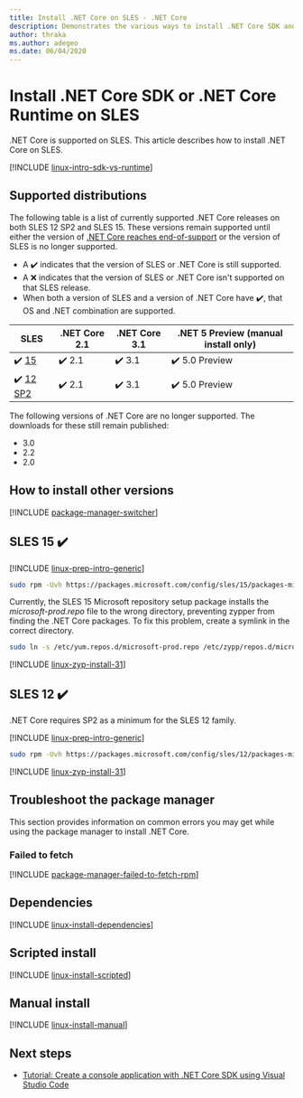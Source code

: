 ```yaml
---
title: Install .NET Core on SLES - .NET Core
description: Demonstrates the various ways to install .NET Core SDK and .NET Core Runtime on SLES.
author: thraka
ms.author: adegeo
ms.date: 06/04/2020
---
```


# Install .NET Core SDK or .NET Core Runtime on SLES

.NET Core is supported on SLES. This article describes how to install .NET Core on SLES.

[!INCLUDE [linux-intro-sdk-vs-runtime](includes/linux-intro-sdk-vs-runtime.md)]

## Supported distributions

The following table is a list of currently supported .NET Core releases on both SLES 12 SP2 and SLES 15. These versions remain supported until either the version of [.NET Core reaches end-of-support](https://dotnet.microsoft.com/platform/support/policy/dotnet-core) or the version of SLES is no longer supported.

- A ✔️ indicates that the version of SLES or .NET Core is still supported.
- A ❌ indicates that the version of SLES or .NET Core isn't supported on that SLES release.
- When both a version of SLES and a version of .NET Core have ✔️, that OS and .NET combination are supported.

| SLES                   | .NET Core 2.1 | .NET Core 3.1 | .NET 5 Preview (manual install only) |
|------------------------|---------------|---------------|----------------|
| ✔️ [15](#sles-15-)     | ✔️ 2.1        | ✔️ 3.1        | ✔️ 5.0 Preview |
| ✔️ [12 SP2](#sles-12-) | ✔️ 2.1        | ✔️ 3.1        | ✔️ 5.0 Preview |

The following versions of .NET Core are no longer supported. The downloads for these still remain published:

- 3.0
- 2.2
- 2.0

## How to install other versions

[!INCLUDE [package-manager-switcher](./includes/package-manager-heading-hack-pkgname.md)]

## SLES 15 ✔️

[!INCLUDE [linux-prep-intro-generic](includes/linux-prep-intro-generic.md)]

```bash
sudo rpm -Uvh https://packages.microsoft.com/config/sles/15/packages-microsoft-prod.rpm
```

Currently, the SLES 15 Microsoft repository setup package installs the *microsoft-prod.repo* file to the wrong directory, preventing zypper from finding the .NET Core packages. To fix this problem, create a symlink in the correct directory.

```bash
sudo ln -s /etc/yum.repos.d/microsoft-prod.repo /etc/zypp/repos.d/microsoft-prod.repo
```

[!INCLUDE [linux-zyp-install-31](includes/linux-install-31-zyp.md)]

## SLES 12 ✔️

.NET Core requires SP2 as a minimum for the SLES 12 family.

[!INCLUDE [linux-prep-intro-generic](includes/linux-prep-intro-generic.md)]

```bash
sudo rpm -Uvh https://packages.microsoft.com/config/sles/12/packages-microsoft-prod.rpm
```

[!INCLUDE [linux-zyp-install-31](includes/linux-install-31-zyp.md)]

## Troubleshoot the package manager

This section provides information on common errors you may get while using the package manager to install .NET Core.

### Failed to fetch

[!INCLUDE [package-manager-failed-to-fetch-rpm](includes/package-manager-failed-to-fetch-rpm.md)]

## Dependencies

[!INCLUDE [linux-install-dependencies](includes/linux-install-dependencies.md)]

## Scripted install

[!INCLUDE [linux-install-scripted](includes/linux-install-scripted.md)]

## Manual install

[!INCLUDE [linux-install-manual](includes/linux-install-manual.md)]

## Next steps

- [Tutorial: Create a console application with .NET Core SDK using Visual Studio Code](../tutorials/with-visual-studio-code.md)
